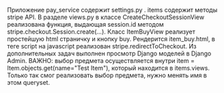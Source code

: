 Приложение pay_service содержит settings.py . items содержит методы stripe API. 
В разделе views.py в классе CreateCheckoutSessionView реализована функция, выдающая session.id методом stripe.checkout.Session.create(...).
Класс ItemBuyView реализует простейшую html страничку и кнопку buy. Рендерится item_buy.html, в теге script на javascript реализован stripe.redirectToCheckout.
Из дополнительных задач выполнен просмотр Django моделей в Django Admin.
ВАЖНО: выбор предмета осуществляется внутри item = Item.objects.get(name="Test Item"), который находится в items.views. Только так смог реализовать выбор предмета, нужно менять имя в этом queryset.
